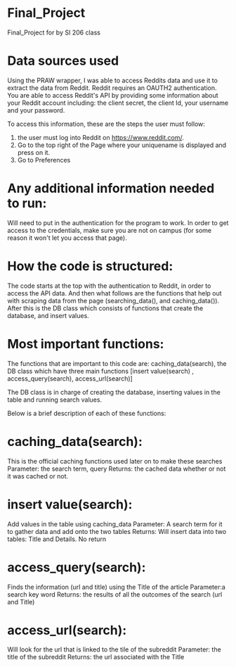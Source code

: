 # Final_Project
Final_Project for by SI 206 class 

# Data sources used
Using the PRAW wrapper, I was able to access Reddits data and use it to extract the data from Reddit. Reddit requires an OAUTH2  authentication. You are able to access Reddit's API by providing some information about your Reddit account including: the client secret, the client Id, your username and your password. 

To access this information, these are the steps the user must follow: 
1. the user must log into Reddit on https://www.reddit.com/. 
2. Go to the top right of the Page where your uniquename is displayed and press on it. 
3. Go to Preferences 

# Any additional information needed to run:
Will need to put in the authentication for the program to work. 
In order to get access to the credentials, make sure you are not on campus (for some reason it won't let you access that page). 






# How the code is structured: 
The code starts at the top with the authentication to Reddit, in order to access the API data. And then what follows are the functions that help out with scraping data from the page (searching_data(), and caching_data()). 
After this is the DB class which consists of functions that create the database, and insert values. 

# Most important functions: 
The functions that are important to this code are: caching_data(search), the DB class which have three main functions [insert value(search) , access_query(search), access_url(search)]

The DB class is in charge of creating the database, inserting values in the table and running search values. 

Below is a brief description of each of these functions: 

# caching_data(search):
This is the official caching functions used later on to make these searches
Parameter: the search term, query
Returns: the cached data whether or not it was cached or not.


# insert value(search):
Add values in the table using caching_data
Parameter: A search term for it to gather data and add onto the two tables
Returns: Will insert data into two tables: Title and Details. No return


# access_query(search):
Finds the information (url and title) using the Title of the article
Parameter:a search key word
Returns: the results of all the outcomes of the search (url and Title)


# access_url(search):
Will look for the url that is linked to the tile of the subreddit
Parameter: the title of the subreddit
Returns: the url associated with the Title


